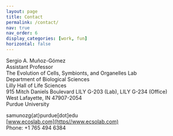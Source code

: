 ```yaml
---
layout: page
title: Contact
permalink: /contact/
nav: true
nav_order: 6
display_categories: [work, fun]
horizontal: false
---
```

<!--
<img align="right" style="float: right; padding: 2px 2px 2px 2px;" src="/assets/img/purdue_university.jpg" width="400"> 
-->

Sergio A. Muñoz-Gómez  
  Assistant Professor  
  The Evolution of Cells, Symbionts, and Organelles Lab  
  Department of Biological Sciences  
  Lilly Hall of Life Sciences  
  915 Mitch Daniels Boulevard LILY G-203 (Lab), LILY G-234 (Office)  
  West Lafayette, IN 47907-2054  
  Purdue University  
    
  samunozg{at}purdue[dot]edu  
  [www.ecoslab.com](https//www.ecsolab.com)  
  Phone: +1 765 494 6384  
  
<script type='text/javascript' id='clustrmaps' src='//cdn.clustrmaps.com/map_v2.js?cl=ffffff&w=300&t=tt&d=diYXZcAKtfCOkQ8pRgDLsczURTqWE0zgx9fu-qnOdLk&co=2d78ad&cmo=3acc3a&cmn=ff5353&ct=ffffff'></script>


